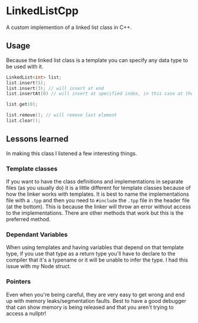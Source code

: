 # LinkedListCpp
A custom implemention of a linked list class in C++.

## Usage
Because the linked list class is a template you can specify any data type to be used with it.
```cpp
LinkedList<int> list;
list.insert(5);
list.insert(3); // will insert at end
list.insertAt(0) // will insert at specified index, in this case at the front

list.get(0);

list.remove(); // will remove last element
list.clear();
```
## Lessons learned
In making this class I listened a few interesting things.

### Template classes
If you want to have the class definitions and implementations in separate files (as you usually do) it is a little different for template classes because of how the linker works with templates. It is best to name the implementations file with a `.tpp` and then you need to `#include` the `.tpp` file in the header file (at the bottom). This is because the linker will throw an error without access to the implementations. There are other methods that work but this is the preferred method.

### Dependant Variables
When using templates and having variables that depend on that template type, if you use that type as a return type you'll have to declare to the compiler that it's a typename or it will be unable to infer the type. I had this issue with my Node struct.

### Pointers
Even when you're being careful, they are very easy to get wrong and end up with memory leaks/segmentation faults. Best to have a good debugger that can show memory is being released and that you aren't trying to access a nullptr!

